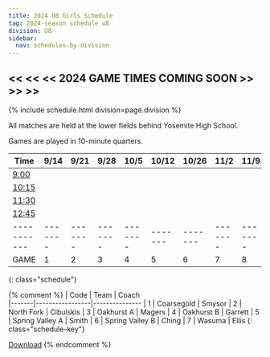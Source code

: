 ```yaml
---
title: 2024 U8 Girls Schedule
tag: 2024-season schedule u8
division: U8
sidebar:
  nav: schedules-by-division
---
```


## << << << 2024 GAME TIMES COMING SOON >> >> >>

{% include schedule.html division=page.division %}

All matches are held at the lower fields behind Yosemite High School.

Games are played in 10-minute quarters.

| Time      | 9/14  | 9/21  | 9/28  | 10/5  | 10/12 | 10/26 | 11/2  | 11/9 | 11/16
|------------|-------|-------|-------|-------|-------|-------|-------|-------|-------
| <u>9:00</u> |
| <u>10:15</u> |
| <u>11:30</u> |
| <u>12:45</u> |
|-----------|-------|-------|-------|-------|-------|-------|-------|-------|-------
| GAME      | 1     | 2     | 3     | 4     | 5     | 6     | 7     | 8     | 9
{: class="schedule"}


{% comment %}
| Code  | Team            | Coach                         
|-------|-----------------|---------------
| 1     | Coarsegold      | Smysor
| 2     | North Fork      | Cibulskis
| 3     | Oakhurst A      | Magers
| 4     | Oakhurst B      | Garrett
| 5     | Spring Valley A | Smith
| 6     | Spring Valley B | Ching
| 7     | Wasuma          | Ellis
{: class="schedule-key"}

[Download](/schedules/2024/MAYSL-2024-U8-girls.pdf)
{% endcomment %}
